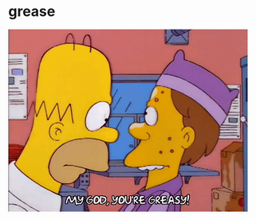 # grease

![the way it is (greasy)](https://github.com/bstil22/grease/blob/master/assets/README.gif)